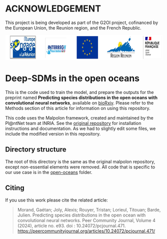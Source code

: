 # ACKNOWLEDGEMENT

This project is being developed as part of the G2OI project, cofinanced by the European Union, the Reunion region, and the French Republic.
<div align="center">


<img src="https://github.com/IRDG2OI/geoflow-g2oi/blob/main/img/logos_partenaires.png?raw=True" height="80px">

</div>

# Deep-SDMs in the open oceans

This is the code used to train the model, and prepare the outputs for the preprint named **Predicting species distributions in the open oceans with convolutional neural networks**, available on [bioRxiv](https://doi.org/10.1101/2023.08.11.551418
). Please refer to the Methods section of this article for information on using this repository.

This code uses the Malpolon framework, created and maintained by the Pl@ntNet team at INRIA.
See the [original repository](https://github.com/plantnet/malpolon) for installation instructions and documentation.
As we had to slightly edit some files, we include the modified version in this repository.

## Directory structure

The root of this directory is the same as the original malpolon repository, except non-essential elements were removed.
All code that is specific to our use case is in the [open-oceans](open-oceans) folder.

## Citing

If you use this work please cite the related article:

> Morand, Gaétan; Joly, Alexis; Rouyer, Tristan; Lorieul, Titouan; Barde, Julien. Predicting species distributions in the open ocean with convolutional neural networks. Peer Community Journal, Volume 4 (2024), article no. e93. doi : 10.24072/pcjournal.471. https://peercommunityjournal.org/articles/10.24072/pcjournal.471/
